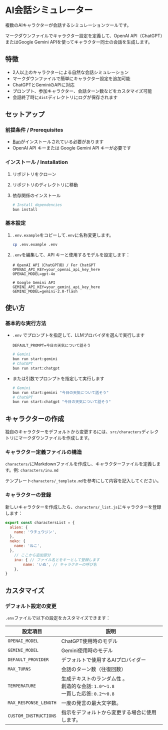 # AI会話シミュレーター

複数のAIキャラクターが会話するシミュレーションツールです。

マークダウンファイルでキャラクター設定を定義して、OpenAI API（ChatGPT）またはGoogle Gemini APIを使ってキャラクター同士の会話を生成します。

## 特徴

- 2人以上のキャラクターによる自然な会話シミュレーション
- マークダウンファイルで簡単にキャラクター設定を追加可能
- ChatGPTとGeminiのAPIに対応
- プロンプト、参加キャラクター、会話ターン数などをカスタマイズ可能
- 会話終了時に`dist`ディレクトリにログが保存されます

## セットアップ

### 前提条件 / Prerequisites

- [Bun](https://bun.sh/)がインストールされている必要があります
- OpenAI API キーまたは Google Gemini API キーが必要です

### インストール / Installation

1. リポジトリをクローン
2. リポジトリのディレクトリに移動
3. 依存関係のインストール

	```bash
	# Install dependencies
	bun install
	```

### 基本設定

1. `.env.example`をコピーして`.env`に名称変更します。

	```bash
	cp .env.example .env
	```

2. `.env`を編集して、API キーと使用するモデルを設定します：

	```dotenv
	# OpenAI API（ChatGPT用）/ For ChatGPT
	OPENAI_API_KEY=your_openai_api_key_here
	OPENAI_MODEL=gpt-4o

	# Google Gemini API
	GEMINI_API_KEY=your_gemini_api_key_here
	GEMINI_MODEL=gemini-2.0-flash
	```

## 使い方

### 基本的な実行方法

- `.env` でプロンプトを指定して、LLMプロバイダを選んで実行します

	```dotenv
	DEFAULT_PROMPT=今日の天気について話そう
	```

	```bash
	# Gemini
	bun run start:gemini
	# ChatGPT
	bun run start:chatgpt
	```

- または引数でプロンプトを指定して実行します

	```bash
	# Gemini
	bun run start:gemini "今日の天気について話そう" 
	# ChatGPT
	bun run start:chatgpt "今日の天気について話そう" 
	```

## キャラクターの作成

独自のキャラクターをデフォルトから変更するには、`src/characters`ディレクトリにマークダウンファイルを作成します。

### キャラクター定義ファイルの構造

`characters/`にMarkdownファイルを作成し、キャラクターファイルを定義します。例: `characters/inu.md`

テンプレート`characters/_template.md`を参考にして内容を記入してください。

### キャラクターの登録

新しいキャラクターを作成したら、`characters/_list.js`にキャラクターを登録します：

```javascript
export const charactersList = {
  alien: {
    name: 'ウチュウジン',
  },
  neko: {
    name: 'ねこ',
  },
	// ここから追加部分
	inu: { // ファイル名とをキーとして登録します
		name: 'いぬ', // キャラクターの呼び名
	},
}


```

## カスタマイズ

### デフォルト設定の変更

`.env`ファイルで以下の設定をカスタマイズできます：

| 設定項目 | 説明 |
|---------|------|
| `OPENAI_MODEL` | ChatGPT使用時のモデル |
| `GEMINI_MODEL` | Gemini使用時のモデル |
| `DEFAULT_PROVIDER` | デフォルトで使用するAIプロバイダー |
| `MAX_TURNS` | 会話のターン数（往復回数） |
| `TEMPERATURE` | 生成テキストのランダム性 。<br>創造的な会話: `1.0`〜`1.8`<br>一貫した応答: `0.2`〜`0.8` |
| `MAX_RESPONSE_LENGTH` | 一度の発言の最大文字数。|
| `CUSTOM_INSTRUCTIONS` | 指示をデフォルトから変更する場合に使用します。|

